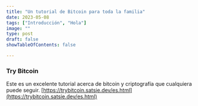 ```yaml
---
title: "Un tutorial de Bitcoin para toda la familia"
date: 2023-05-08
tags: ["Introducción", "Hola"]
image: ""
type: post
draft: false
showTableOfContents: false

---
```

### Try Bitcoin

Este es un excelente tutorial acerca de bitcoin y criptografía que cualquiera puede seguir.
[https://trybitcoin.satsie.dev/es.html](https://trybitcoin.satsie.dev/es.html)

